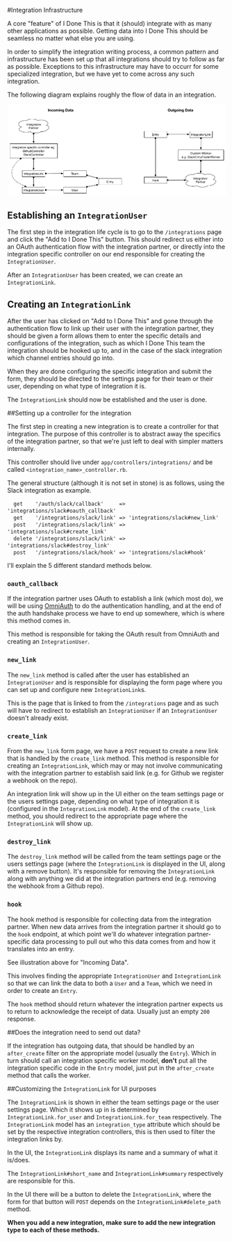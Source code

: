 #Integration Infrastructure

A core "feature" of I Done This is that it (should) integrate with as many other applications as possible. Getting data into I Done This should be seamless no matter what else you are using.

In order to simplify the integration writing process, a common pattern and infrastructure has been set up that all integrations should try to follow as far as possible. Exceptions to this infrastructure may have to occurr for some specialized integration, but we have yet to come across any such integration.

The following diagram explains roughly the flow of data in an integration.

![](images/integration_flow.png)

Establishing an `IntegrationUser`
---

The first step in the integration life cycle is to go to the `/integrations` page and click the "Add to I Done This" button. This should redirect us either into an OAuth authentication flow with the integration partner, or directly into the integration specific controller on our end responsible for creating the `IntegrationUser`.

After an `IntegrationUser` has been created, we can create an `IntegrationLink`.

Creating an `IntegrationLink`
---

After the user has clicked on "Add to I Done This" and gone through the authentication flow to link up their user with the integration partner, they should be given a form allows them to enter the specific details and configurations of the integration, such as which I Done This team the integration should be hooked up to, and in the case of the slack integration which channel entries should go into.

When they are done configuring the specific integration and submit the form, they should be directed to the settings page for their team or their user, depending on what type of integration it is.

The `IntegrationLink` should now be established and the user is done.

##Setting up a controller for the integration


The first step in creating a new integration is to create a controller for that integration. The purpose of this controller is to abstract away the specifics of the integration partner, so that we're just left to deal with simpler matters internally.

This controller should live under `app/controllers/integrations/` and be called `<integration_name>_controller.rb`.

The general structure (although it is not set in stone) is as follows, using the Slack integration as example.

```
  get    '/auth/slack/callback'     => 'integrations/slack#oauth_callback'
  get    '/integrations/slack/link' => 'integrations/slack#new_link'
  post   '/integrations/slack/link' => 'integrations/slack#create_link'
  delete '/integrations/slack/link' => 'integrations/slack#destroy_link'
  post   '/integrations/slack/hook' => 'integrations/slack#hook'
```
I'll explain the 5 different standard methods below.

### `oauth_callback`

If the integration partner uses OAuth to establish a link (which most do), we will be using [OmniAuth](https://github.com/intridea/omniauth) to do the authentication handling, and at the end of the auth handshake process we have to end up somewhere, which is where this method comes in.

This method is responsible for taking the OAuth result from OmniAuth and creating an `IntegrationUser`.

### `new_link`

The `new_link` method is called after the user has established an `IntegrationUser` and is responsible for displaying the form page where you can set up and configure new `IntegrationLink`s.

This is the page that is linked to from the `/integrations` page and as such will have to redirect to establish an `IntegrationUser` if an `IntegrationUser` doesn't already exist.

### `create_link`

From the `new_link` form page, we have a `POST` request to create a new link that is handled by the `create_link` method. This method is responsible for creating an `IntegrationLink`, which may or may not involve communicating with the integration partner to establish said link (e.g. for Github we register a webhook on the repo).

An integration link will show up in the UI either on the team settings page or the users settings page, depending on what type of integration it is (configured in the `IntegrationLink` model). At the end of the `create_link` method, you should redirect to the appropriate page where the `IntegrationLink` will show up.

### `destroy_link`

The `destroy_link` method will be called from the team settings page or the users settings page (where the `IntegrationLink` is displayed in the UI, along with a remove button). It's responsible for removing the `IntegrationLink` along with anything we did at the integration partners end (e.g. removing the webhook from a Github repo).

### `hook`

The hook method is responsible for collecting data from the integration partner. When new data arrives from the integration partner it should go to the `hook` endpoint, at which point we'll do whatever integration partner-specific data processing to pull out who this data comes from and how it translates into an entry.

See illustration above for "Incoming Data".

This involves finding the appropriate `IntegrationUser` and `IntegrationLink` so that we can link the data to both a `User` and a `Team`, which we need in order to create an `Entry`.

The `hook` method should return whatever the integration partner expects us to return to acknowledge the receipt of data. Usually just an empty `200` response.


##Does the integration need to send out data?

If the integration has outgoing data, that should be handled by an `after_create` filter on the appropriate model (usually the `Entry`). Which in turn should call an integration specific worker model, **don't** put all the integration specific code in the `Entry` model, just put in the `after_create` method that calls the worker.

##Customizing the `IntegrationLink` for UI purposes

The `IntegrationLink` is shown in either the team settings page or the user settings page. Which it shows up in is determined by `IntegrationLink.for_user` and `IntegrationLink.for_team` respectively. The `IntegrationLink` model has an `integration_type` attribute which should be set by the respective integration controllers, this is then used to filter the integration links by.

In the UI, the `IntegrationLink` displays its name and a summary of what it is/does.

The `IntegrationLink#short_name` and `IntegrationLink#summary` respectively are responsible for this.

In the UI there will be a button to delete the `IntegrationLink`, where the form for that button will `POST` depends on the `IntegrationLink#delete_path` method.

**When you add a new integration, make sure to add the new integration type to each of these methods.**
